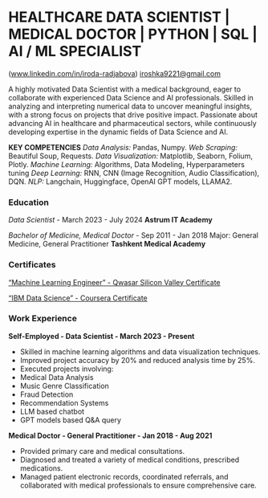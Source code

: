 # HEALTHCARE DATA SCIENTIST | MEDICAL DOCTOR | PYTHON | SQL | AI / ML SPECIALIST

(www.linkedin.com/in/iroda-radjabova)
iroshka9221@gmail.com

A highly motivated Data Scientist with a medical background, eager to collaborate with experienced Data
Science and AI professionals. Skilled in analyzing and interpreting numerical data to uncover meaningful
insights, with a strong focus on projects that drive positive impact. Passionate about advancing AI in
healthcare and pharmaceutical sectors, while continuously developing expertise in the dynamic fields of
Data Science and AI.

**KEY COMPETENCIES**
_Data Analysis:_ Pandas, Numpy.
_Web Scraping:_ Beautiful Soup,
Requests.
_Data Visualization:_ Matplotlib,
Seaborn, Folium, Plotly.
_Machine Learning:_ Algorithms, Data
Modeling, Hyperparameters tuning
_Deep Learning:_ RNN, CNN
(Image Recognition, Audio
Classification), DQN.
_NLP:_ Langchain, Huggingface,
OpenAI GPT models, LLAMA2.

### Education
_Data Scientist_ - March 2023 - July 2024
**Astrum IT Academy**

_Bachelor of Medicine, Medical Doctor_ - Sep 2011 - Jan 2018
Major: General Medicine, General Practitioner
**Tashkent Medical Academy**

### Certificates
[“Machine Learning Engineer” - Qwasar Silicon Valley Certificate](https://upskill.us.qwasar.io/certificates/MTM4MC1yYWRqYWJvdl9pLW9jdC0yMDIxLTQxLTc4Y2M=)
  
[“IBM Data Science” - Coursera Certificate](https://www.coursera.org/account/accomplishments/professional-cert/6X6VA2MDC8LD)

### Work Experience

**Self-Employed - Data Scientist - March 2023 - Present**

* Skilled in machine learning algorithms and data visualization techniques.
* Improved project accuracy by 20% and reduced analysis time by 25%.
* Executed projects involving:
* Medical Data Analysis
* Music Genre Classification
* Fraud Detection
* Recommendation Systems
* LLM based chatbot
* GPT models based Q&A query

**Medical Doctor - General Practitioner - Jan 2018 - Aug 2021**

* Provided primary care and medical consultations.
* Diagnosed and treated a variety of medical conditions, prescribed medications.
* Managed patient electronic records, coordinated referrals, and collaborated with medical professionals to ensure comprehensive care.

